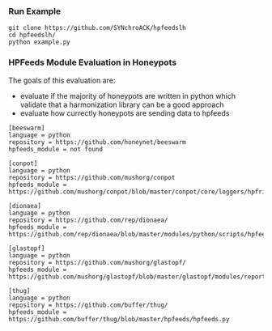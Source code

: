 ### Run Example

```
git clone https://github.com/SYNchroACK/hpfeedslh
cd hpfeedslh/
python example.py
```

### HPFeeds Module Evaluation in Honeypots

The goals of this evaluation are:
* evaluate if the majority of honeypots are written in python which validate that a harmonization library can be a good approach
* evaluate how currectly honeypots are sending data to hpfeeds

```
[beeswarm]
language = python
repository = https://github.com/honeynet/beeswarm
hpfeeds_module = not found
```

```
[conpot]
language = python
repository = https://github.com/mushorg/conpot
hpfeeds_module = https://github.com/mushorg/conpot/blob/master/conpot/core/loggers/hpfriends.py
```

```
[dionaea]
language = python
repository = https://github.com/rep/dionaea/
hpfeeds_module = https://github.com/rep/dionaea/blob/master/modules/python/scripts/hpfeeds.py
```

```
[glastopf]
language = python
repository = https://github.com/mushorg/glastopf/
hpfeeds_module = https://github.com/mushorg/glastopf/blob/master/glastopf/modules/reporting/auxiliary/log_hpfeeds.py
```

```
[thug]
language = python
repository = https://github.com/buffer/thug/
hpfeeds_module = https://github.com/buffer/thug/blob/master/hpfeeds/hpfeeds.py
```


